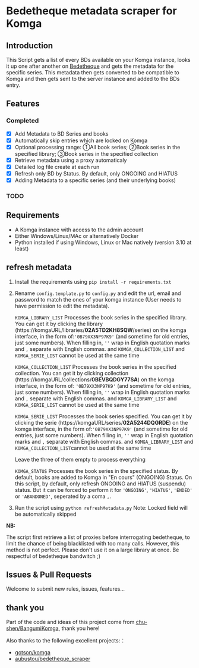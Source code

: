 # Bedetheque metadata scraper for Komga

## Introduction

This Script gets a list of every BDs available on your Komga instance,
looks it up one after another on [Bedetheque](https://www.bedetheque.com/) and gets the metadata for the specific series.
This metadata then gets converted to be compatible to Komga and then gets sent to the server instance and added to the BDs entry.

## Features

### Completed
- [X] Add Metadata to BD Series and books
- [X] Automatically skip entries which are locked on Komga
- [X] Optional processing range: ①All book series; ②Book series in the specified library; ③Book series in the specified collection
- [X] Retrieve metadata using a proxy automaticaly
- [X] Detailed log file create at each run
- [X] Refresh only BD by Status. By default, only ONGOING and HIATUS
- [X] Adding Metadata to a specific series (and their underlying books)

### TODO




## Requirements

- A Komga instance with access to the admin account
- Either Windows/Linux/MAc or alternatively Docker
- Python installed if using Windows, Linux or Mac natively (version 3.10 at least)

## refresh metadata

1. Install the requirements using `pip install -r requirements.txt`
2. Rename `config.template.py` to `config.py` and edit the url, email and password to match the ones of your komga instance (User needs to have permission to edit the metadata).

    `KOMGA_LIBRARY_LIST` Processes the book series in the specified library. You can get it by clicking the library (https://komgaURL/libraries/<b>02A5TD2KH8SQW</b>/series) on the komga interface, in the form of:`'0B79XX3NP97K9'` (and sometime for old entries, just some numbers). When filling in, `''` wrap in English quotation marks and `,` separate with English commas. and `KOMGA_COLLECTION_LIST` and `KOMGA_SERIE_LIST` cannot be used at the same time

    `KOMGA_COLLECTION_LIST` Processes the book series in the specified collection. You can get it by clicking collection (https://komgaURL/collections/<b>0BEVBQDGY77SA</b>) on the komga interface, in the form of: `'0B79XX3NP97K9'` (and sometime for old entries, just some numbers). When filling in, `''` wrap in English quotation marks and `,` separate with English commas. and `KOMGA_LIBRARY_LIST` and `KOMGA_SERIE_LIST` cannot be used at the same time

    `KOMGA_SERIE_LIST` Processes the book series specified. You can get it by clicking the serie (https://komgaURL/series/<b>02A5244DQGRDE</b>) on the komga interface, in the form of:`'0B79XX3NP97K9'` (and sometime for old entries, just some numbers). When filling in, `''` wrap in English quotation marks and `,` separate with English commas. and `KOMGA_LIBRARY_LIST` and `KOMGA_COLLECTION_LIST`cannot be used at the same time

    Leave the three of them empty to process everything


    `KOMGA_STATUS` Processes the book series in the specified status. By default, books are added to Komga in "En cours" (ONGOING) Status. On this script, by default, only refresh ONGOING and HIATUS (suspendu) status. But it can be forced to perform it for `'ONGOING'`, `'HIATUS'`, `'ENDED'` or `'ABANDONED'`, seperated by a coma `,`.

3. Run the script using `python refreshMetadata.py` Note: Locked field will be automatically skipped

**NB:**

The script first retrieve a list of proxies before interrogating bedetheque, to limit the chance of being blacklisted with too many calls.
However, this method is not perfect. Please don't use it on a large library at once. Be respectful of bedetheque bandwitch ;)

## Issues & Pull Requests

Welcome to submit new rules, issues, features...

## thank you

Part of the code and ideas of this project come from [chu-shen/BangumiKomga](https://github.com/chu-shen/BangumiKomga), thank you here!

Also thanks to the following excellent projects:：
- [gotson/komga](https://github.com/gotson/komga)
- [aubustou/bedetheque_scraper](https://github.com/aubustou/bedetheque_scraper)
